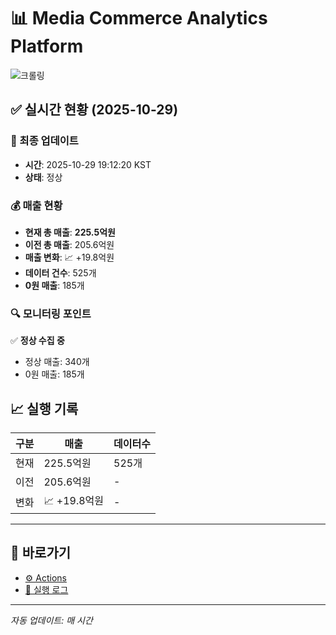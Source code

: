 # 📊 Media Commerce Analytics Platform

![크롤링](https://img.shields.io/badge/크롤링-정상-green)

## ✅ 실시간 현황 (2025-10-29)

### 📍 최종 업데이트
- **시간**: 2025-10-29 19:12:20 KST
- **상태**: 정상

### 💰 매출 현황
- **현재 총 매출**: **225.5억원**
- **이전 총 매출**: 205.6억원
- **매출 변화**: 📈 +19.8억원
- **데이터 건수**: 525개
- **0원 매출**: 185개

### 🔍 모니터링 포인트

✅ **정상 수집 중**
- 정상 매출: 340개
- 0원 매출: 185개


## 📈 실행 기록

| 구분 | 매출 | 데이터수 |
|------|------|----------|
| 현재 | 225.5억원 | 525개 |
| 이전 | 205.6억원 | - |
| 변화 | 📈 +19.8억원 | - |

---

## 🔗 바로가기

- [⚙️ Actions](../../actions)
- [📝 실행 로그](../../actions/workflows/daily_scraping.yml)

---

*자동 업데이트: 매 시간*
